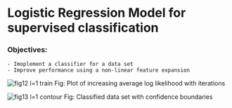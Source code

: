 # Logistic Regression Model for supervised classification

### Objectives:
    - Imoplement a classifier for a data set
    - Improve performance using a non-linear feature expansion

![fig12  l=1 train](https://github.com/user-attachments/assets/0e825399-4d30-4be3-9a4e-5dcb8ca1b223)
Fig: Plot of increasing average log likelihood with iterations

![fig13  l=1 contour](https://github.com/user-attachments/assets/378e835a-fc9d-45a4-93aa-5ac94656b4d9)
Fig: Classified data set with confidence boundaries
